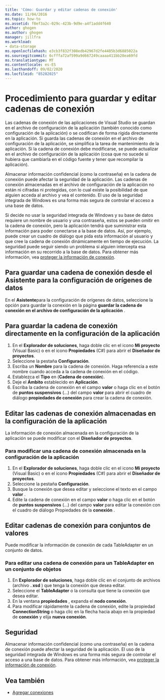```yaml
---
title: 'Cómo: Guardar y editar cadenas de conexión'
ms.date: 11/04/2016
ms.topic: how-to
ms.assetid: f8ef3a2c-029c-423b-9d9e-a4f1add4f640
author: ghogen
ms.author: ghogen
manager: jillfra
ms.workload:
- data-storage
ms.openlocfilehash: e3cb3f832f308edb42967d2fe4485b3d6885022a
ms.sourcegitcommit: 6cfffa72af599a9d667249caaaa411bb28ea69fd
ms.translationtype: MT
ms.contentlocale: es-ES
ms.lasthandoff: 09/02/2020
ms.locfileid: "85282025"
---
```

# <a name="how-to-save-and-edit-connection-strings"></a>Procedimiento para guardar y editar cadenas de conexión
Las cadenas de conexión de las aplicaciones de Visual Studio se guardan en el archivo de configuración de la aplicación (también conocido como configuración de la aplicación) o se codifican de forma rígida directamente en la aplicación. Si guarda las cadenas de conexión en el archivo de configuración de la aplicación, se simplifica la tarea de mantenimiento de la aplicación. Si la cadena de conexión debe modificarse, se puede actualizar en el archivo de configuración de la aplicación (cosa que no sucede si hubiera que cambiarla en el código fuente y tener que recompilar la aplicación).

Almacenar información confidencial (como la contraseña) en la cadena de conexión puede afectar la seguridad de la aplicación. Las cadenas de conexión almacenadas en el archivo de configuración de la aplicación no están ni cifradas ni protegidas, con lo cual existe la posibilidad de que alguien acceda al archivo y vea el contenido. El uso de la seguridad integrada de Windows es una forma más segura de controlar el acceso a una base de datos.

Si decide no usar la seguridad integrada de Windows y su base de datos requiere un nombre de usuario y una contraseña, estos se pueden omitir en la cadena de conexión, pero la aplicación tendrá que suministrar esta información para poder conectarse a la base de datos. Así, por ejemplo, puede crear un cuadro de diálogo que pida esta información al usuario y que cree la cadena de conexión dinámicamente en tiempo de ejecución. La seguridad puede seguir siendo un problema si alguien intercepta esa información en su recorrido a la base de datos.
Para obtener más información, vea [proteger la información de conexión](/dotnet/framework/data/adonet/protecting-connection-information).

## <a name="to-save-a-connection-string-from-within-the-data-source-configuration-wizard"></a>Para guardar una cadena de conexión desde el Asistente para la configuración de orígenes de datos
En el **Asistente**para la configuración de orígenes de datos, seleccione la opción para guardar la conexión en la página **guardar la cadena de conexión en el archivo de configuración de la aplicación** .

## <a name="to-save-a-connection-string-directly-into-application-settings"></a>Para guardar la cadena de conexión directamente en la configuración de la aplicación
1. En el **Explorador de soluciones**, haga doble clic en el icono **Mi proyecto** (Visual Basic) o en el icono **Propiedades** (C#) para abrir el **Diseñador de proyectos**.
1. Seleccione la pestaña **Configuración**.
1. Escriba un **Nombre** para la cadena de conexión. Haga referencia a este nombre cuando acceda a la cadena de conexión en el código.
1. Establezca el **Tipo** en (**Cadena de conexión**).
1. Deje el **Ámbito** establecido en **Aplicación**.
1. Escriba la cadena de conexión en el campo **valor** o haga clic en el botón de **puntos suspensivos** (...) del campo **valor** para abrir el cuadro de diálogo **propiedades de conexión** para crear la cadena de conexión.

## <a name="edit-connection-strings-stored-in-application-settings"></a>Editar las cadenas de conexión almacenadas en la configuración de la aplicación
La información de conexión almacenada en la configuración de la aplicación se puede modificar con el **Diseñador de proyectos**.

### <a name="to-edit-a-connection-string-stored-in-application-settings"></a>Para modificar una cadena de conexión almacenada en la configuración de la aplicación
1. En el **Explorador de soluciones**, haga doble clic en el icono **Mi proyecto** (Visual Basic) o en el icono **Propiedades** (C#) para abrir el **Diseñador de proyectos**.
1. Seleccione la pestaña **Configuración**.
1. Busque la conexión que desea editar y seleccione el texto en el campo **valor** .
1. Edite la cadena de conexión en el campo **valor** o haga clic en el botón de **puntos suspensivos** (...) del campo **valor** para editar la conexión con el cuadro de diálogo Propiedades de la **conexión** .

## <a name="edit-connection-strings-for-datasets"></a>Editar cadenas de conexión para conjuntos de valores
Puede modificar la información de conexión de cada TableAdapter en un conjunto de datos.

### <a name="to-edit-a-connection-string-for-a-tableadapter-in-a-dataset"></a>Para editar una cadena de conexión para un TableAdapter en un conjunto de objetos
1. En **Explorador de soluciones**, haga doble clic en el conjunto de archivos (archivo **. xsd** ) que tenga la conexión que desea editar.
1. Seleccione el **TableAdapter** o la consulta que tiene la conexión que desea editar.
1. En la ventana **propiedades** , expanda el **nodo conexión**.
1. Para modificar rápidamente la cadena de conexión, edite la propiedad **ConnectionString** o haga clic en la flecha hacia abajo en la propiedad de **conexión** y elija **nueva conexión**.

## <a name="security"></a>Seguridad
Almacenar información confidencial (como una contraseña) en la cadena de conexión puede afectar la seguridad de la aplicación. El uso de la seguridad integrada de Windows es una forma más segura de controlar el acceso a una base de datos.
Para obtener más información, vea [proteger la información de conexión](/dotnet/framework/data/adonet/protecting-connection-information).

## <a name="see-also"></a>Vea también

- [Agregar conexiones](../data-tools/add-new-connections.md)
